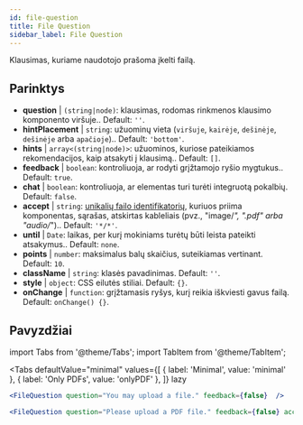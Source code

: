 ```yaml
---
id: file-question 
title: File Question
sidebar_label: File Question
---
```


Klausimas, kuriame naudotojo prašoma įkelti failą.

## Parinktys

* __question__ | `(string|node)`: klausimas, rodomas rinkmenos klausimo komponento viršuje.. Default: `''`.
* __hintPlacement__ | `string`: užuominų vieta (`viršuje`, `kairėje`, `dešinėje`, `dešinėje` arba `apačioje`).. Default: `'bottom'`.
* __hints__ | `array<(string|node)>`: užuominos, kuriose pateikiamos rekomendacijos, kaip atsakyti į klausimą.. Default: `[]`.
* __feedback__ | `boolean`: kontroliuoja, ar rodyti grįžtamojo ryšio mygtukus.. Default: `true`.
* __chat__ | `boolean`: kontroliuoja, ar elementas turi turėti integruotą pokalbių. Default: `false`.
* __accept__ | `string`: [unikalių failo identifikatorių](https://developer.mozilla.org/en-US/docs/Web/HTML/Element/input/file#unique_file_type_specifiers), kuriuos priima komponentas, sąrašas, atskirtas kableliais (pvz., "image/*", ".pdf" arba "audio/*").. Default: `'*/*'`.
* __until__ | `Date`: laikas, per kurį mokiniams turėtų būti leista pateikti atsakymus.. Default: `none`.
* __points__ | `number`: maksimalus balų skaičius, suteikiamas vertinant. Default: `10`.
* __className__ | `string`: klasės pavadinimas. Default: `''`.
* __style__ | `object`: CSS eilutės stiliai. Default: `{}`.
* __onChange__ | `function`: grįžtamasis ryšys, kurį reikia iškviesti gavus failą. Default: `onChange() {}`.


## Pavyzdžiai

import Tabs from '@theme/Tabs';
import TabItem from '@theme/TabItem';

<Tabs
    defaultValue="minimal"
    values={[
        { label: 'Minimal', value: 'minimal' },
        { label: 'Only PDFs', value: 'onlyPDF' },
    ]}
    lazy
>

<TabItem value="minimal">

```jsx live
<FileQuestion question="You may upload a file." feedback={false}  />
```
</TabItem>

<TabItem value="onlyPDF">

```jsx live
<FileQuestion question="Please upload a PDF file." feedback={false} accept=".pdf" />
```

</TabItem>

</Tabs>
